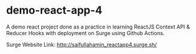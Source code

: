 # demo-react-app-4

A demo react project done as a practice in learning ReactJS Context API & Reducer Hooks with deployment on Surge using Github Actions.

Surge Website Link: http://saifullahamin_reactapp4.surge.sh/

